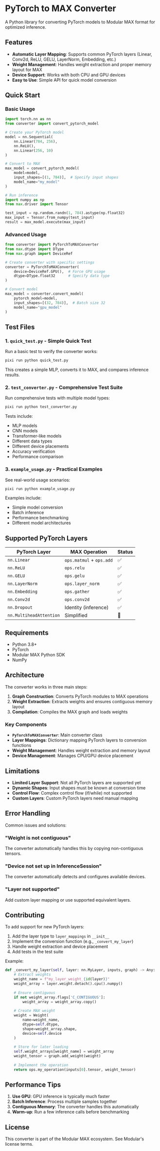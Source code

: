 # PyTorch to MAX Converter

A Python library for converting PyTorch models to Modular MAX format for optimized inference.

## Features

- **Automatic Layer Mapping**: Supports common PyTorch layers (Linear, Conv2d, ReLU, GELU, LayerNorm, Embedding, etc.)
- **Weight Management**: Handles weight extraction and proper memory layout for MAX
- **Device Support**: Works with both CPU and GPU devices
- **Easy to Use**: Simple API for quick model conversion

## Quick Start

### Basic Usage

```python
import torch.nn as nn
from converter import convert_pytorch_model

# Create your PyTorch model
model = nn.Sequential(
    nn.Linear(784, 256),
    nn.ReLU(),
    nn.Linear(256, 10)
)

# Convert to MAX
max_model = convert_pytorch_model(
    model=model,
    input_shapes=[(1, 784)],  # Specify input shapes
    model_name="my_model"
)

# Run inference
import numpy as np
from max.driver import Tensor

test_input = np.random.randn(1, 784).astype(np.float32)
max_input = Tensor.from_numpy(test_input)
result = max_model.execute(max_input)
```

### Advanced Usage

```python
from converter import PyTorchToMAXConverter
from max.dtype import DType
from max.graph import DeviceRef

# Create converter with specific settings
converter = PyTorchToMAXConverter(
    device=DeviceRef.GPU(),  # Force GPU usage
    dtype=DType.float32      # Specify data type
)

# Convert model
max_model = converter.convert_model(
    pytorch_model=model,
    input_shapes=[(32, 784)],  # Batch size 32
    model_name="gpu_model"
)
```

## Test Files

### 1. `quick_test.py` - Simple Quick Test

Run a basic test to verify the converter works:

```bash
pixi run python quick_test.py
```

This creates a simple MLP, converts it to MAX, and compares inference results.

### 2. `test_converter.py` - Comprehensive Test Suite

Run comprehensive tests with multiple model types:

```bash
pixi run python test_converter.py
```

Tests include:
- MLP models
- CNN models  
- Transformer-like models
- Different data types
- Different device placements
- Accuracy verification
- Performance comparison

### 3. `example_usage.py` - Practical Examples

See real-world usage scenarios:

```bash
pixi run python example_usage.py
```

Examples include:
- Simple model conversion
- Batch inference
- Performance benchmarking
- Different model architectures

## Supported PyTorch Layers

| PyTorch Layer | MAX Operation | Status |
|---------------|---------------|--------|
| `nn.Linear` | `ops.matmul` + `ops.add` | ✅ |
| `nn.ReLU` | `ops.relu` | ✅ |
| `nn.GELU` | `ops.gelu` | ✅ |
| `nn.LayerNorm` | `ops.layer_norm` | ✅ |
| `nn.Embedding` | `ops.gather` | ✅ |
| `nn.Conv2d` | `ops.conv2d` | ✅ |
| `nn.Dropout` | Identity (inference) | ✅ |
| `nn.MultiheadAttention` | Simplified | 🚧 |

## Requirements

- Python 3.8+
- PyTorch
- Modular MAX Python SDK
- NumPy

## Architecture

The converter works in three main steps:

1. **Graph Construction**: Converts PyTorch modules to MAX operations
2. **Weight Extraction**: Extracts weights and ensures contiguous memory layout
3. **Compilation**: Compiles the MAX graph and loads weights

### Key Components

- **`PyTorchToMAXConverter`**: Main converter class
- **Layer Mappings**: Dictionary mapping PyTorch layers to conversion functions
- **Weight Management**: Handles weight extraction and memory layout
- **Device Management**: Manages CPU/GPU device placement

## Limitations

- **Limited Layer Support**: Not all PyTorch layers are supported yet
- **Dynamic Shapes**: Input shapes must be known at conversion time
- **Control Flow**: Complex control flow (if/while) not supported
- **Custom Layers**: Custom PyTorch layers need manual mapping

## Error Handling

Common issues and solutions:

### "Weight is not contiguous"
The converter automatically handles this by copying non-contiguous tensors.

### "Device not set up in InferenceSession"
The converter automatically detects and configures available devices.

### "Layer not supported"
Add custom layer mapping or use supported equivalent layers.

## Contributing

To add support for new PyTorch layers:

1. Add the layer type to `layer_mappings` in `__init__`
2. Implement the conversion function (e.g., `_convert_my_layer`)
3. Handle weight extraction and device placement
4. Add tests in the test suite

Example:

```python
def _convert_my_layer(self, layer: nn.MyLayer, inputs, graph) -> Any:
    # Extract weights
    weight_name = f"my_layer_weight_{id(layer)}"
    weight_array = layer.weight.detach().cpu().numpy()
    
    # Ensure contiguous
    if not weight_array.flags['C_CONTIGUOUS']:
        weight_array = weight_array.copy()
    
    # Create MAX weight
    weight = Weight(
        name=weight_name,
        dtype=self.dtype,
        shape=weight_array.shape,
        device=self.device
    )
    
    # Store for later loading
    self.weight_arrays[weight_name] = weight_array
    weight_tensor = graph.add_weight(weight)
    
    # Implement the operation
    return ops.my_operation(inputs[0].tensor, weight_tensor)
```

## Performance Tips

1. **Use GPU**: GPU inference is typically much faster
2. **Batch Inference**: Process multiple samples together
3. **Contiguous Memory**: The converter handles this automatically
4. **Warm-up**: Run a few inference calls before benchmarking

## License

This converter is part of the Modular MAX ecosystem. See Modular's license terms. 